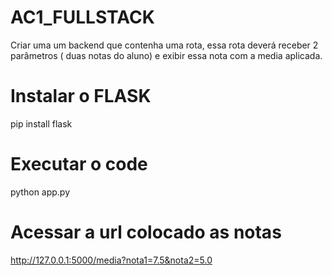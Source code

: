 # AC1_FULLSTACK
Criar uma um backend que contenha uma rota, essa rota deverá receber 2 parâmetros ( duas notas do aluno) e exibir essa nota com a media aplicada.

# Instalar o FLASK 
pip install flask

# Executar o code 
python app.py

# Acessar a url colocado as notas 
http://127.0.0.1:5000/media?nota1=7.5&nota2=5.0
